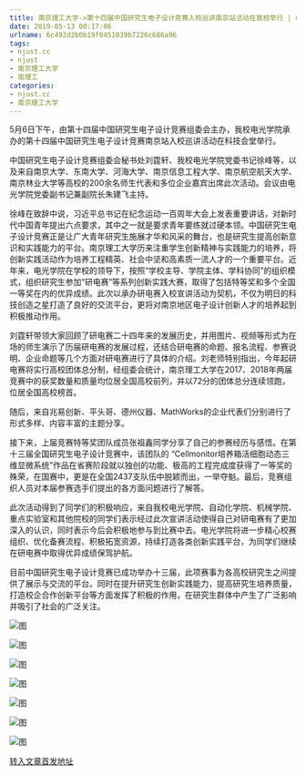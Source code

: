```yaml
---
title: 南京理工大学->第十四届中国研究生电子设计竞赛入校巡讲南京站活动在我校举行 | njust.cc
date: 2019-05-13 00:17:06
urlname: 6c492d2b0b19f0451039b7226c686a96
tags: 
- njust.cc
- njust
- 南京理工大学
- 南理工
categories:
- njust.cc
- 南京理工大学
---
```



5月6日下午，由第十四届中国研究生电子设计竞赛组委会主办，我校电光学院承办的第十四届中国研究生电子设计竞赛南京站入校巡讲活动在科技会堂举行。

中国研究生电子设计竞赛组委会秘书处刘霆轩、我校电光学院党委书记徐峰等，以及来自南京大学、东南大学、河海大学、南京信息工程大学、南京航空航天大学、南京林业大学等高校的200余名师生代表和多位企业嘉宾出席此次活动。会议由电光学院党委副书记兼副院长朱建飞主持。

徐峰在致辞中说，习近平总书记在纪念运动一百周年大会上发表重要讲话，对新时代中国青年提出六点要求，其中之一就是要求青年要练就过硬本领。中国研究生电子设计竞赛正是让广大青年研究生施展才华和风采的舞台，也是研究生提高创新意识和实践能力的平台。南京理工大学历来注重学生创新精神与实践能力的培养，将创新实践活动作为培养工程精英、社会中坚和高素质一流人才的一个重要平台。近年来，电光学院在学校的领导下，按照“学校主导、学院主体、学科协同”的组织模式，组织研究生参加“研电赛”等系列创新实践大赛，取得了包括特等奖和多个全国一等奖在内的优异成绩。此次以承办研电赛入校宣讲活动为契机，不仅为明日的科技创造之星打造了良好的交流平台，更将对南京地区电子设计创新人才的培养起到积极推动作用。

刘霆轩带领大家回顾了研电赛二十四年来的发展历史，并用图片、视频等形式为在场的师生演示了历届研电赛的发展过程，还结合研电赛的命题、报名流程、参赛说明、企业命题等几个方面对研电赛进行了具体的介绍。刘老师特别指出，今年起研电赛将实行高校团体总分制，经组委会统计，南京理工大学在2017、2018年两届竞赛中的获奖数量和质量均位居全国高校前列，并以72分的团体总分连续领跑，位居全国高校榜首。

随后，来自兆易创新、平头哥、德州仪器、MathWorks的企业代表们分别进行了形式多样、内容丰富的主题分享。

接下来，上届竞赛特等奖团队成员张祖鑫同学分享了自己的参赛经历与感悟。在第十三届全国研究生电子设计竞赛中，该团队的 “Cellmonitor培养箱活细胞动态三维显微系统”作品在省赛阶段就以独创的功能、极高的工程完成度获得了一等奖的殊荣，在国赛中，更是在全国2437支队伍中脱颖而出，一举夺魁。最后，竞赛组织人员对本届参赛选手们提出的各方面问题进行了解答。

此次活动得到了同学们的积极响应，来自我校电光学院、自动化学院、机械学院、重点实验室和其他院校的同学们表示经过此次宣讲活动使得自己对研电赛有了更加深入的认识，同时表示今后会积极地参与到比赛中去。电光学院将进一步精心校赛组织、优化备赛流程、积极拓宽资源，持续打造各类创新实践平台，为同学们继续在研电赛中取得优异成绩保驾护航。

目前中国研究生电子设计竞赛已成功举办十三届，此项赛事为各高校研究生之间提供了展示与交流的平台。同时在提升研究生创新实践能力，提高研究生培养质量，打造校企合作创新平台等方面发挥了积极的作用，在研究生群体中产生了广泛影响并吸引了社会的广泛关注。



![图](http://zs.njust.edu.cn/_upload/article/images/e6/ac/c8c57dce4592912b5909f487e822/81ad208a-e147-4d7f-9a35-012b58e384c0.jpg)

![图](http://zs.njust.edu.cn/_upload/article/images/e6/ac/c8c57dce4592912b5909f487e822/73519178-edd8-4161-b6b4-e99982127aec.jpg)

![图](http://zs.njust.edu.cn/_upload/article/images/e6/ac/c8c57dce4592912b5909f487e822/7f693aa4-336e-478c-8086-51d393a84b3c.jpg)

![图](http://zs.njust.edu.cn/_upload/article/images/e6/ac/c8c57dce4592912b5909f487e822/b302b6f2-235b-4107-9c88-231ff3c94f71.jpg)

![图](http://zs.njust.edu.cn/_upload/article/images/e6/ac/c8c57dce4592912b5909f487e822/09e85e97-2ca5-4108-bd62-01883e2ecd67.jpg)

![图](http://zs.njust.edu.cn/_upload/article/images/e6/ac/c8c57dce4592912b5909f487e822/b5a0fdbd-c5fe-4448-813c-ddef324ba8c2.jpg)

![图](http://zs.njust.edu.cn/_upload/article/images/e6/ac/c8c57dce4592912b5909f487e822/c61e36de-97ee-4cc6-ad69-a7cb8494d4f0.jpg)

[转入文章首发地址](http://zs.njust.edu.cn/10/99/c4621a200857/page.htm)